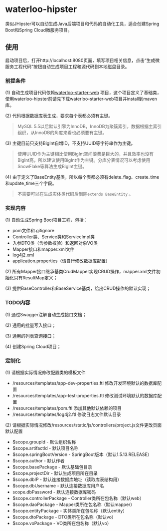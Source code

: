 # waterloo-hipster

类似JHipster可以自动生成Java后端项目和代码的自动化工具，适合创建Spring Boot和Spring Cloud微服务项目。

## 使用

启动项目后，打开http://localhost:8080页面，填写项目相关信息，点击“生成微服务工程代码”按钮自动生成项目工程和源代码到本地磁盘目录。

### 前提条件

(1) 自动生成项目代码依赖[waterloo-starter-web](https://github.com/waterlu/waterloo-starter-web) 项目，这个项目定义了基础类，使用waterloo-hipster前请先下载waterloo-starter-web项目并install到maven库。

(2) 代码根据数据库表生成，要求每个表都必须有主键。

> MySQL 5.5以后默认引擎为InnoDB，InnoDB为聚簇索引，数据根据主索引组织，从InnoDB的角度来看也必须要有主键。

(3) 主键目前只支持BigInt自增ID，不支持UUID等字符串作为主键。

> 使用UUID作为主键相比使用BigInt空间浪费是巨大的，并且效率也没有BigInt高，所以建议使用BigInt作为主键。分库分表情况可以考虑使用SnowFlake等算法生成BigInt主键。

(4) 由于定义了BaseEntity基类，所以每个表都必须有delete_flag、create_time和update_time三个字段。

> 不需要可以在生成实体类代码后删除`extends BaseEntity` 。

### 实现内容

(1) 自动生成Spring Boot项目工程，包括：

- pom文件和.gitignore
- Controller类、Service类和ServiceImpl类
- 入参DTO类（含参数校验）和返回对象VO类
- Mapper接口和mapper.xml文件
- log4j2.xml
- application.properties（请自行修改数据库配置）

(2) 所有Mapper接口继承基类CrudMapper实现CRUD操作，mapper.xml文件初始化只有ResultMap定义；

(3) 提供BaseController和BaseService基类，给出CRUD操作的默认实现；

### TODO内容

(1) 通过Swagger注解自动生成接口文档；

(2) 通用的批量写入接口；

(3) 通用的列表查询接口；

(4) 创建Spring Cloud项目；

### 定制化

(1) 请根据实际情况修改配置类的模板文件

- /resources/templates/app-dev-properties.ftl 修改开发环境默认的数据库配置
- /resources/templates/app-test-properties.ftl 修改测试环境默认的数据库配置
- /resources/templates/pom.ftl 添加其他默认依赖的项目
- /resources/templates/log4j2.ftl 修改日志文件默认目录

(2) 请根据实际情况修改/resources/static/js/controllers/project.js文件更改页面默认配置

- $scope.groupId - 默认组织名称
- $scope.artifactId - 默认项目名称
- $scope.springBootVersion - SpringBoot版本（默认1.5.13.RELEASE）
- $scope.author - 默认作者
- $scope.basePackage - 默认基础包目录
- $scope.projectDir - 默认生成项目所在目录
- $scope.dbIP - 默认连接数据库地址（读取库表结构用）
- $scope.dbUsername - 默认连接数据库用户名
- scope.dbPassword - 默认连接数据库密码
- $scope.controllerPackage - Controller类所在包名称（默认web）
- $scope.daoPackage - Mapper类所在包名称（默认mapper）
- $scope.entityPackage - 实体类所在包名称（默认entity）
- $scope.dtoPackage - DTO类所在包名称（默认vo）
- $scope.voPackage - VO类所在包名称（默认vo）